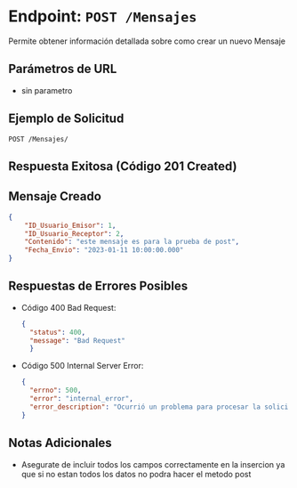 # Endpoint: `POST /Mensajes`

Permite obtener información detallada sobre como crear un nuevo Mensaje

## Parámetros de URL
- sin parametro 

## Ejemplo de Solicitud
```http
POST /Mensajes/
```

## Respuesta Exitosa (Código 201 Created)
## Mensaje Creado
```json
{
    "ID_Usuario_Emisor": 1,
    "ID_Usuario_Receptor": 2,
    "Contenido": "este mensaje es para la prueba de post",
    "Fecha_Envio": "2023-01-11 10:00:00.000"
}
```

## Respuestas de Errores Posibles
- Código 400 Bad Request:

  ```json
  {
    "status": 400,
    "message": "Bad Request"
    }
  ```

- Código 500 Internal Server Error:
  ```json
  {
    "errno": 500,
    "error": "internal_error",
    "error_description": "Ocurrió un problema para procesar la solicitud"
  }
  ``` 

## Notas Adicionales

- Asegurate de incluir todos los campos correctamente en la insercion ya que si no estan todos
los datos no podra hacer el metodo post
